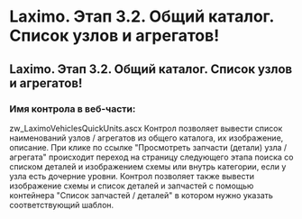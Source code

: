 ﻿---
description: 2.4.7
---
# Laximo. Этап 3.2. Общий каталог. Список узлов и агрегатов!
## Laximo. Этап 3.2. Общий каталог. Список узлов и агрегатов!
### Имя контрола в веб-части: 
zw_LaximoVehiclesQuickUnits.ascx
Контрол позволяет вывести список наименований узлов / агрегатов из общего каталога, их изображение, описание. 
При клике по ссылке "Просмотреть запчасти (детали) узла / агрегата" происходит переход на страницу следующего этапа поиска со списком деталей и изображением схемы или внутрь категории, если у узла есть дочерние уровни.
Контрол позволяет также вывести изображение схемы и список деталей и запчастей с помощью контейнера "Список запчастей / деталей" в котором нужно указать соответствующий шаблон.

